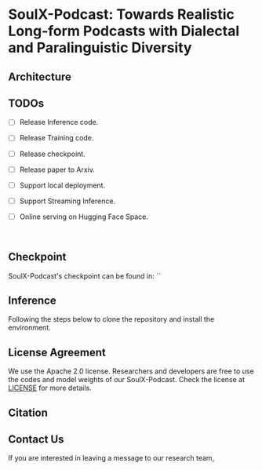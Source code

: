
<p align="center">
   <h1>SoulX-Podcast: Towards Realistic Long-form Podcasts with Dialectal and Paralinguistic Diversity</h1>
<p>




## Architecture
<!-- <p align="center">
    <img src="assets/SoulX-Podcast.png" width="500"/>
<p> -->

## TODOs
- [ ] Release Inference code.
- [ ] Release Training code.
- [ ] Release checkpoint.
- [ ] Release paper to Arxiv.
- [ ] Support local deployment.
- [ ] Support Streaming Inference.
- [ ] Online serving on Hugging Face Space.


<br>

## Checkpoint

SoulX-Podcast's checkpoint can be found in:  ``

## Inference

Following the steps below to clone the repository and install the environment.

## License Agreement

We use the Apache 2.0 license. Researchers and developers are free to use the codes and model weights of our SoulX-Podcast. Check the license at [LICENSE](LICENSE) for more details.
<br>

## Citation

## Contact Us

If you are interested in leaving a message to our research team,

</p>